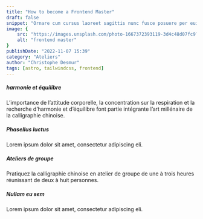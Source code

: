 ```yaml
---
title: "How to become a Frontend Master"
draft: false
snippet: "Ornare cum cursus laoreet sagittis nunc fusce posuere per euismod dis vehicula a, semper fames lacus maecenas dictumst pulvinar neque enim non potenti. Torquent hac sociosqu eleifend potenti."
image: {
    src: "https://images.unsplash.com/photo-1667372393119-3d4c48d07fc9?&fit=crop&w=430&h=240",
    alt: "frontend master"
}
publishDate: "2022-11-07 15:39"
category: "Ateliers"
author: "Christophe Desmur"
tags: [astro, tailwindcss, frontend]
---
```


##### harmonie et équilibre

L’importance de l’attitude corporelle, la concentration sur la respiration et la recherche d’harmonie et d’équilibre font partie intégrante l’art millénaire de la calligraphie chinoise.

##### Phasellus luctus

Lorem ipsum dolor sit amet, consectetur adipiscing eli.

##### Ateliers de groupe

Pratiquez la calligraphie chinoise en atelier de groupe de une à trois heures réunissant de deux à huit personnes.

##### Nullam eu sem

Lorem ipsum dolor sit amet, consectetur adipiscing eli.
